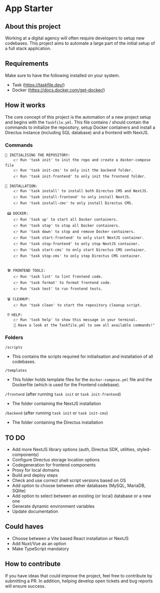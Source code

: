 # App Starter

## About this project

Working at a digital agency will often require developers to setup new codebases. This project aims to automate a large part of the initial setup of a full stack application.

## Requirements

Make sure to have the following installed on your system.

- Task (https://taskfile.dev/)
- Docker (https://docs.docker.com/get-docker/)

## How it works

The core concept of this project is the automation of a new project setup and begins with the `Taskfile.yml`. This file contains / should contain the commands to initialize the repository, setup Docker containers and install a Directus instance (including SQL database) and a frontend with NextJS.

### Commands

```shell
🔧 INITIALISING THE REPOSITORY:
    👉 Run 'task init' to init the repo and create a docker-compose file
    👉 Run 'task init-cms' to only init the backend folder.
    👉 Run 'task init-frontend' to only init the frontend folder.

🔧 INSTALLATION:
    👉 Run 'task install' to install both Directus CMS and NextJS.
    👉 Run 'task install-frontend' to only install NextJS.
    👉 Run 'task install-cms' to only install Directus CMS.

 📟 DOCKER:
    👉 Run 'task up' to start all Docker containers.
    👉 Run 'task stop' to stop all Docker containers.
    👉 Run 'task down' to stop and remove Docker containers.
    👉 Run 'task start-frontend' to only start NextJS container.
    👉 Run 'task stop-frontend' to only stop NextJS container.
    👉 Run 'task start-cms' to only start Directus CMS container.
    👉 Run 'task stop-cms' to only stop Directus CMS container.


 🛠️ FRONTEND TOOLS:
    👉 Run 'task lint' to lint frontend code.
    👉 Run 'task format' to format frontend code.
    👉 Run 'task test' to run frontend tests.

 🗑️ CLEANUP:
    👉 Run 'task clean' to start the repository cleanup script.

 ⁉️ HELP:
    👉 Run 'task help' to show this message in your terminal.
    🔎 Have a look at the Taskfile.yml to see all available commands!"
```

### Folders

`/scripts`

- This contains the scripts required for initialisation and installation of all codebases.

`/templates`

- This folder holds template files for the `docker-compose.yml` file and the Dockerfile (which is used for the Frontend codebase).

`/frontend` (after running `task init` or `task init-frontend`)

- The folder containing the NextJS installation

`/backend` (after running `task init` or `task init-cms`)

- The folder containing the Directus installation

## TO DO

- Add more NextJS library options (auth, Directus SDK, utilities, styled-components)
- Configure Directus storage location options
- Codegeneration for frontend components
- Proxy for local domains
- Build and deploy steps
- Check and use correct shell script versions based on OS
- Add option to choose between other databases (MySQL, MariaDB, SQlite)
- Add option to select between an existing (or local) database or a new one
- Generate dynamic environment variables
- Update documentation

## Could haves

- Choose between a Vite based React installation or NextJS
- Add Nuxt/Vue as an option
- Make TypeScript mandatory

## How to contribute

If you have ideas that could improve the project, feel free to contribute by submitting a PR. In addition, helping develop open tickets and bug reports will ensure success.

